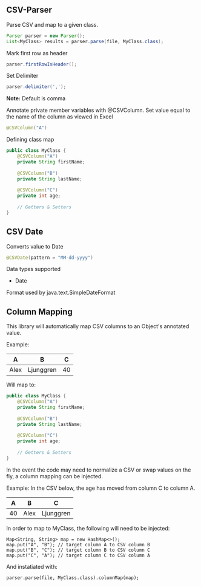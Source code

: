 ## CSV-Parser ##

Parse CSV and map to a given class.

```java
Parser parser = new Parser();
List<MyClass> results = parser.parse(file, MyClass.class);
```

Mark first row as header

```java
parser.firstRowIsHeader();
```

Set Delimiter

```java
parser.delimiter(',');
```

**Note:** Default is comma

Annotate private member variables with @CSVColumn. Set value equal to the name of the column as viewed in Excel

```java
@CSVColumn("A")
```

Defining class map

```java
public class MyClass {
	@CSVColumn("A")
	private String firstName;
	
	@CSVColumn("B")
	private String lastName;
	
	@CSVColumn("C")
	private int age;
	
	// Getters & Setters
}
```

## CSV Date ##

Converts value to Date 

```java
@CSVDate(pattern = "MM-dd-yyyy")
```

Data types supported
- Date

Format used by java.text.SimpleDateFormat

## Column Mapping ##

This library will automatically map CSV columns to an Object's annotated value.

Example:

| A | B | C |
|---|---|---|
|Alex|Ljunggren|40|

Will map to:

```java
public class MyClass {
	@CSVColumn("A")
	private String firstName;
	
	@CSVColumn("B")
	private String lastName;
	
	@CSVColumn("C")
	private int age;
	
	// Getters & Setters
}
```

In the event the code may need to normalize a CSV or swap values on the fly, a column mapping can be injected.

Example: In the CSV below, the age has moved from column C to column A.

| A | B | C |
|---|---|---|
|40|Alex|Ljunggren|

In order to map to MyClass, the following will need to be injected:

```
Map<String, String> map = new HashMap<>();
map.put("A", "B"); // target column A to CSV column B
map.put("B", "C"); // target column B to CSV column C
map.put("C", "A"); // target column C to CSV column A
```

And instatiated with:

```
parser.parse(file, MyClass.class).columnMap(map);
```